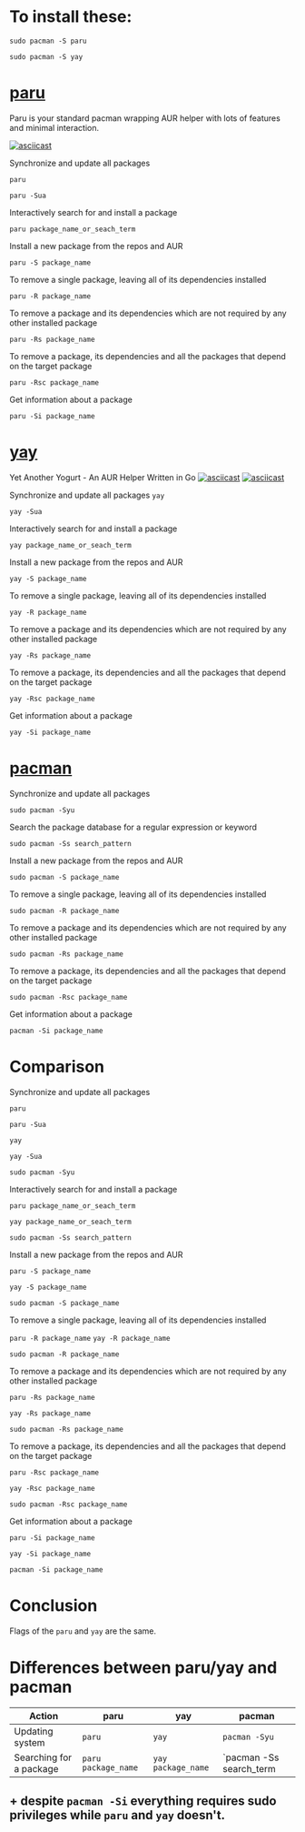 # To install these:

`sudo pacman -S paru`

`sudo pacman -S yay`

# [paru](https://github.com/morganamilo/paru)
Paru is your standard pacman wrapping AUR helper with lots of features and minimal interaction.

[![asciicast](https://asciinema.org/a/sEh1ZpZZUgXUsgqKxuDdhpdEE.svg)](https://asciinema.org/a/sEh1ZpZZUgXUsgqKxuDdhpdEE)

Synchronize and update all packages

`paru`

`paru -Sua`

Interactively search for and install a package

`paru package_name_or_seach_term`

Install a new package from the repos and AUR

`paru -S package_name`

To remove a single package, leaving all of its dependencies installed

`paru -R package_name`

To remove a package and its dependencies which are not required by any other installed package

`paru -Rs package_name`

To remove a package, its dependencies and all the packages that depend on the target package

`paru -Rsc package_name`

Get information about a package

`paru -Si package_name`

# [yay](https://github.com/Jguer/yay)
Yet Another Yogurt - An AUR Helper Written in Go
[![asciicast](https://asciinema.org/a/399431.svg)](https://asciinema.org/a/399431)
[![asciicast](https://asciinema.org/a/399433.svg)](https://asciinema.org/a/399433)

Synchronize and update all packages
`yay`

`yay -Sua`

Interactively search for and install a package

`yay package_name_or_seach_term`

Install a new package from the repos and AUR

`yay -S package_name`

To remove a single package, leaving all of its dependencies installed

`yay -R package_name`

To remove a package and its dependencies which are not required by any other installed package

`yay -Rs package_name`

To remove a package, its dependencies and all the packages that depend on the target package

`yay -Rsc package_name`

Get information about a package

`yay -Si package_name`

# [pacman](https://wiki.archlinux.org/title/Pacman)
Synchronize and update all packages

`sudo pacman -Syu`

Search the package database for a regular expression or keyword

`sudo pacman -Ss search_pattern`

Install a new package from the repos and AUR

`sudo pacman -S package_name`

To remove a single package, leaving all of its dependencies installed

`sudo pacman -R package_name`

To remove a package and its dependencies which are not required by any other installed package

`sudo pacman -Rs package_name`

To remove a package, its dependencies and all the packages that depend on the target package

`sudo pacman -Rsc package_name`

Get information about a package

`pacman -Si package_name`

# Comparison
Synchronize and update all packages

`paru`

`paru -Sua`

`yay`

`yay -Sua`

`sudo pacman -Syu`

Interactively search for and install a package

`paru package_name_or_seach_term`

`yay package_name_or_seach_term`

`sudo pacman -Ss search_pattern`

Install a new package from the repos and AUR

`paru -S package_name`

`yay -S package_name`

`sudo pacman -S package_name`

To remove a single package, leaving all of its dependencies installed

`paru -R package_name`
`yay -R package_name`

`sudo pacman -R package_name`


To remove a package and its dependencies which are not required by any other installed package

`paru -Rs package_name`

`yay -Rs package_name`

`sudo pacman -Rs package_name`

To remove a package, its dependencies and all the packages that depend on the target package

`paru -Rsc package_name`

`yay -Rsc package_name`

`sudo pacman -Rsc package_name`

Get information about a package

`paru -Si package_name`

`yay -Si package_name`

`pacman -Si package_name`

# Conclusion
Flags of the `paru` and `yay` are the same.

# Differences between paru/yay and pacman

| Action | paru | yay | pacman |
| ---- | ---- | --- | ------ |
| Updating system | `paru` | `yay` | `pacman -Syu` |
| Searching for a package | `paru package_name` | `yay package_name` | `pacman -Ss search_term |

## + despite `pacman -Si` everything requires sudo privileges while `paru` and `yay` doesn't.
